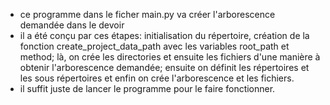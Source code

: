 - ce programme  dans le ficher main.py va créer l'arborescence demandée dans le devoir
- il a été conçu par ces étapes: initialisation du répertoire, création de la fonction create_project_data_path avec les variables root_path et method; là, on crée les directories et ensuite les fichiers d'une manière à obtenir l'arborescence demandée; ensuite on définit les répertoires et les sous répertoires et enfin on crée l'arborescence et les fichiers. 
- il suffit juste de lancer le programme pour le faire fonctionner. 
